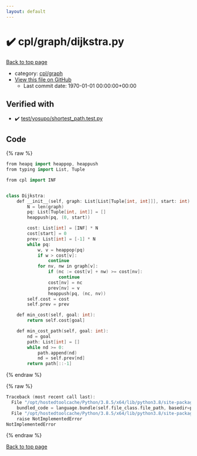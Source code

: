 ```yaml
---
layout: default
---
```


<!-- mathjax config similar to math.stackexchange -->
<script type="text/javascript" async
  src="https://cdnjs.cloudflare.com/ajax/libs/mathjax/2.7.5/MathJax.js?config=TeX-MML-AM_CHTML">
</script>
<script type="text/x-mathjax-config">
  MathJax.Hub.Config({
    TeX: { equationNumbers: { autoNumber: "AMS" }},
    tex2jax: {
      inlineMath: [ ['$','$'] ],
      processEscapes: true
    },
    "HTML-CSS": { matchFontHeight: false },
    displayAlign: "left",
    displayIndent: "2em"
  });
</script>

<script type="text/javascript" src="https://cdnjs.cloudflare.com/ajax/libs/jquery/3.4.1/jquery.min.js"></script>
<script src="https://cdn.jsdelivr.net/npm/jquery-balloon-js@1.1.2/jquery.balloon.min.js" integrity="sha256-ZEYs9VrgAeNuPvs15E39OsyOJaIkXEEt10fzxJ20+2I=" crossorigin="anonymous"></script>
<script type="text/javascript" src="../../../assets/js/copy-button.js"></script>
<link rel="stylesheet" href="../../../assets/css/copy-button.css" />


# :heavy_check_mark: cpl/graph/dijkstra.py

<a href="../../../index.html">Back to top page</a>

* category: <a href="../../../index.html#05f98b83664ba3f3f99f8f8001fd60c2">cpl/graph</a>
* <a href="{{ site.github.repository_url }}/blob/master/cpl/graph/dijkstra.py">View this file on GitHub</a>
    - Last commit date: 1970-01-01 00:00:00+00:00




## Verified with

* :heavy_check_mark: <a href="../../../verify/test/yosupo/shortest_path.test.py.html">test/yosupo/shortest_path.test.py</a>


## Code

<a id="unbundled"></a>
{% raw %}
```cpp
from heapq import heappop, heappush
from typing import List, Tuple

from cpl import INF


class Dijkstra:
    def __init__(self, graph: List[List[Tuple[int, int]]], start: int) -> None:
        N = len(graph)
        pq: List[Tuple[int, int]] = []
        heappush(pq, (0, start))

        cost: List[int] = [INF] * N
        cost[start] = 0
        prev: List[int] = [-1] * N
        while pq:
            w, v = heappop(pq)
            if w > cost[v]:
                continue
            for nv, nw in graph[v]:
                if (nc := cost[v] + nw) >= cost[nv]:
                    continue
                cost[nv] = nc
                prev[nv] = v
                heappush(pq, (nc, nv))
        self.cost = cost
        self.prev = prev

    def min_cost(self, goal: int):
        return self.cost[goal]

    def min_cost_path(self, goal: int):
        nd = goal
        path: List[int] = []
        while nd >= 0:
            path.append(nd)
            nd = self.prev[nd]
        return path[::-1]

```
{% endraw %}

<a id="bundled"></a>
{% raw %}
```cpp
Traceback (most recent call last):
  File "/opt/hostedtoolcache/Python/3.8.5/x64/lib/python3.8/site-packages/onlinejudge_verify/docs.py", line 349, in write_contents
    bundled_code = language.bundle(self.file_class.file_path, basedir=pathlib.Path.cwd())
  File "/opt/hostedtoolcache/Python/3.8.5/x64/lib/python3.8/site-packages/onlinejudge_verify/languages/python.py", line 84, in bundle
    raise NotImplementedError
NotImplementedError

```
{% endraw %}

<a href="../../../index.html">Back to top page</a>

